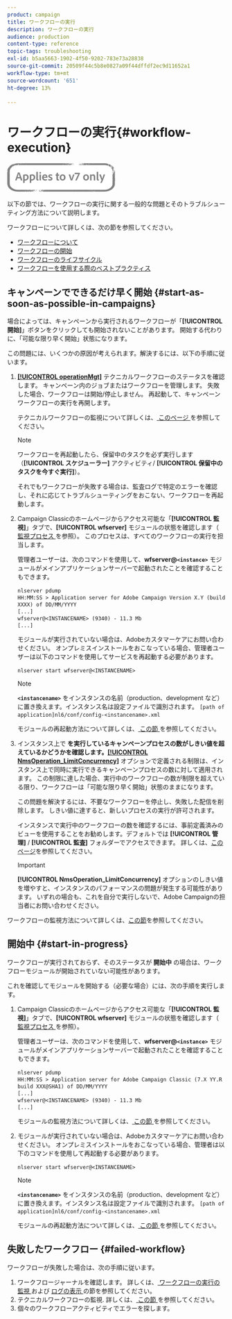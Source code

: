 ```yaml
---
product: campaign
title: ワークフローの実行
description: ワークフローの実行
audience: production
content-type: reference
topic-tags: troubleshooting
exl-id: b5aa5663-1902-4f50-9202-783e73a28838
source-git-commit: 20509f44c5b8e0827a09f44dffdf2ec9d11652a1
workflow-type: tm+mt
source-wordcount: '651'
ht-degree: 13%

---
```


# ワークフローの実行{#workflow-execution}

![](../../assets/v7-only.svg)

以下の節では、ワークフローの実行に関する一般的な問題とそのトラブルシューティング方法について説明します。

ワークフローについて詳しくは、次の節を参照してください。

* [ワークフローについて](../../workflow/using/about-workflows.md)
* [ワークフローの開始](../../workflow/using/starting-a-workflow.md)
* [ワークフローのライフサイクル](../../workflow/using/workflow-life-cycle.md)
* [ワークフローを使用する際のベストプラクティス](../../workflow/using/workflow-best-practices.md)

## キャンペーンでできるだけ早く開始 {#start-as-soon-as-possible-in-campaigns}

場合によっては、キャンペーンから実行されるワークフローが「**[!UICONTROL 開始]**」ボタンをクリックしても開始されないことがあります。 開始する代わりに、「可能な限り早く開始」状態になります。

この問題には、いくつかの原因が考えられます。解決するには、以下の手順に従います。

1. [**[!UICONTROL operationMgt]**](../../workflow/using/about-technical-workflows.md) テクニカルワークフローのステータスを確認します。 キャンペーン内のジョブまたはワークフローを管理します。 失敗した場合、ワークフローは開始/停止しません。 再起動して、キャンペーンワークフローの実行を再開します。

   テクニカルワークフローの監視について詳しくは、[ このページ ](../../workflow/using/monitoring-technical-workflows.md) を参照してください。

   >[!NOTE]
   >
   >ワークフローを再起動したら、保留中のタスクを必ず実行します（**[!UICONTROL スケジューラー]** アクティビティ/ **[!UICONTROL 保留中のタスクを今すぐ実行]**）。

   それでもワークフローが失敗する場合は、監査ログで特定のエラーを確認し、それに応じてトラブルシューティングをおこない、ワークフローを再起動します。

1. Campaign Classicのホームページからアクセス可能な「**[!UICONTROL 監視]**」タブで、**[!UICONTROL wfserver]** モジュールの状態を確認します（[ 監視プロセス ](../../production/using/monitoring-processes.md) を参照）。 このプロセスは、すべてのワークフローの実行を担当します。

   管理者ユーザーは、次のコマンドを使用して、**wfserver@`<instance>`** モジュールがメインアプリケーションサーバーで起動されたことを確認することもできます。

   ```
   nlserver pdump
   HH:MM:SS > Application server for Adobe Campaign Version X.Y (build XXXX) of DD/MM/YYYY
   [...]
   wfserver@<INSTANCENAME> (9340) - 11.3 Mb
   [...]
   ```

   モジュールが実行されていない場合は、Adobeカスタマーケアにお問い合わせください。 オンプレミスインストールをおこなっている場合、管理者ユーザーは以下のコマンドを使用してサービスを再起動する必要があります。

   ```
   nlserver start wfserver@<INSTANCENAME>
   ```

   >[!NOTE]
   >
   >**`<instancename>`** をインスタンスの名前（production、development など）に置き換えます。インスタンス名は設定ファイルで識別されます。
   >`[path of application]nl6/conf/config-<instancename>.xml`

   モジュールの再起動方法について詳しくは、[ この節 ](../../production/using/usual-commands.md#module-launch-commands) を参照してください。

1. インスタンス上で **を実行しているキャンペーンプロセスの数がしきい値を超えているかどうかを確認します。**[**[!UICONTROL NmsOperation_LimitConcurrency]**](../../installation/using/configuring-campaign-options.md#campaign-e-workflow-management) オプションで定義される制限は、インスタンス上で同時に実行できるキャンペーンプロセスの数に対して適用されます。 この制限に達した場合、実行中のワークフローの数が制限を超えている限り、ワークフローは「可能な限り早く開始」状態のままになります。

   この問題を解決するには、不要なワークフローを停止し、失敗した配信を削除します。 しきい値に達すると、新しいプロセスの実行が許可されます。

   インスタンスで実行中のワークフローの数を確認するには、事前定義済みのビューを使用することをお勧めします。デフォルトでは **[!UICONTROL 管理]** / **[!UICONTROL 監査]** フォルダーでアクセスできます。 詳しくは、[このページ](../../workflow/using/monitoring-workflow-execution.md#filtering-workflows-status)を参照してください。

   >[!IMPORTANT]
   >
   >**[!UICONTROL NmsOperation_LimitConcurrency]** オプションのしきい値を増やすと、インスタンスのパフォーマンスの問題が発生する可能性があります。 いずれの場合も、これを自分で実行しないで、Adobe Campaignの担当者にお問い合わせください。

ワークフローの監視方法について詳しくは、[この節](../../workflow/using/monitoring-workflow-execution.md)を参照してください。

## 開始中 {#start-in-progress}

ワークフローが実行されておらず、そのステータスが **開始中** の場合は、ワークフローモジュールが開始されていない可能性があります。

これを確認してモジュールを開始する（必要な場合）には、次の手順を実行します。

1. Campaign Classicのホームページからアクセス可能な「**[!UICONTROL 監視]**」タブで、**[!UICONTROL wfserver]** モジュールの状態を確認します（[ 監視プロセス ](../../production/using/monitoring-processes.md) を参照）。

   管理者ユーザーは、次のコマンドを使用して、**wfserver@`<instance>`** モジュールがメインアプリケーションサーバーで起動されたことを確認することもできます。

   ```
   nlserver pdump
   HH:MM:SS > Application server for Adobe Campaign Classic (7.X YY.R build XXX@SHA1) of DD/MM/YYYY
   [...]
   wfserver@<INSTANCENAME> (9340) - 11.3 Mb
   [...]
   ```

   モジュールの監視方法について詳しくは、[ この節 ](../../production/using/usual-commands.md#monitoring-commands-) を参照してください。

1. モジュールが実行されていない場合は、Adobeカスタマーケアにお問い合わせください。 オンプレミスインストールをおこなっている場合、管理者は以下のコマンドを使用して再起動する必要があります。

   ```
   nlserver start wfserver@<INSTANCENAME>
   ```

   >[!NOTE]
   >
   >**`<instancename>`** をインスタンスの名前（production、development など）に置き換えます。インスタンス名は設定ファイルで識別されます。
   >`[path of application]nl6/conf/config-<instancename>.xml`

   モジュールの再起動方法について詳しくは、[ この節 ](../../production/using/usual-commands.md#module-launch-commands) を参照してください。

## 失敗したワークフロー {#failed-workflow}

ワークフローが失敗した場合は、次の手順に従います。

1. ワークフロージャーナルを確認します。 詳しくは、[ ワークフローの実行の監視 ](../../workflow/using/monitoring-workflow-execution.md) および [ ログの表示 ](../../workflow/using/monitoring-workflow-execution.md#displaying-logs) の節を参照してください。
1. テクニカルワークフローの監視. 詳しくは、[ この節 ](../../workflow/using/monitoring-technical-workflows.md) を参照してください。
1. 個々のワークフローアクティビティでエラーを探します。
